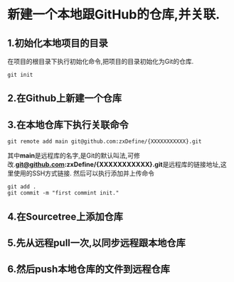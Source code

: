 # 新建一个本地跟GitHub的仓库,并关联.

## 1.初始化本地项目的目录
在项目的根目录下执行初始化命令,把项目的目录初始化为Git的仓库.
```
git init
```

## 2.在Github上新建一个仓库
## 3.在本地仓库下执行关联命令
```
git remote add main git@github.com:zxDefine/{XXXXXXXXXXX}.git
```
其中**main**是远程库的名字,是Git的默认叫法,可修改.**git@github.com:zxDefine/{XXXXXXXXXXX}.git**是远程库的链接地址,这里使用的SSH方式链接.
然后可以执行添加并上传命令
```
git add .
git commit -m "first commint init."
```

## 4.在Sourcetree上添加仓库
## 5.先从远程pull一次,以同步远程跟本地仓库
## 6.然后push本地仓库的文件到远程仓库